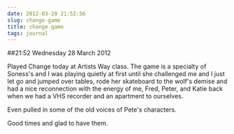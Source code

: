 ```yaml
---
date: 2012-03-28 21:52:56
slug: change-game
title: change game
tags: journal
---
```


##21:52 Wednesday 28 March 2012

Played Change today at Artists Way class. The game is a specialty of Soness's and I was playing quietly at first until she challenged me and I just let go and jumped over tables, rode her skateboard to the wolf's demise and had a nice reconnection with the energy of me, Fred, Peter, and Katie back when we had a VHS recorder and an apartment to ourselves. 

Even pulled in some of the old voices of Pete's characters. 

Good times and glad to have them.
